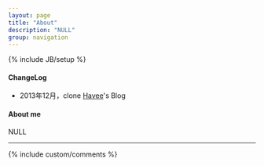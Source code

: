```yaml
---
layout: page
title: "About"
description: "NULL"
group: navigation
---
```

{% include JB/setup %}


#### ChangeLog

- 2013年12月，clone [Havee](http://havee.me)'s Blog

#### About me

NULL

*********

{% include custom/comments %}
